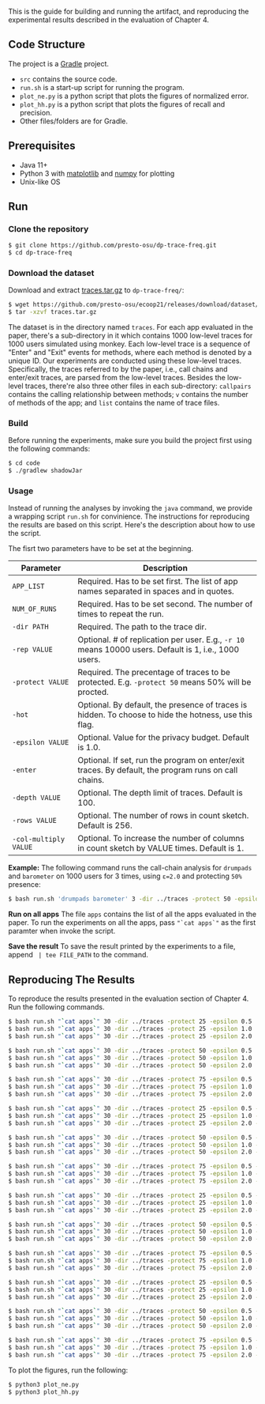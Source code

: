 This is the guide for building and running the artifact, and reproducing the experimental results described in the evaluation of Chapter 4.

## Code Structure
The project is a [Gradle](https://gradle.org/) project.

- `src` contains the source code.
- `run.sh` is a start-up script for running the program.
- `plot_ne.py` is a python script that plots the figures of normalized error.
- `plot_hh.py` is a python script that plots the figures of recall and precision.
- Other files/folders are for Gradle.

## Prerequisites

- Java 11+
- Python 3 with [matplotlib](https://matplotlib.org/) and [numpy](https://numpy.org/) for plotting
- Unix-like OS

## Run
### Clone the repository

```bash
$ git clone https://github.com/presto-osu/dp-trace-freq.git
$ cd dp-trace-freq
```

### Download the dataset
Download and extract [traces.tar.gz](https://github.com/presto-osu/ecoop21/releases/download/dataset/traces.tar.gz) to `dp-trace-freq/`:

```bash
$ wget https://github.com/presto-osu/ecoop21/releases/download/dataset/traces.tar.gz
$ tar -xzvf traces.tar.gz
```

The dataset is in the directory named `traces`. For each app evaluated in the paper, there's a sub-directory in it which contains 1000 low-level traces for 1000 users simulated using monkey. Each low-level trace is a sequence of "Enter" and "Exit" events for methods, where each method is denoted by a unique ID. Our experiments are conducted using these low-level traces. Specifically, the traces referred to by the paper, i.e., call chains and enter/exit traces, are parsed from the low-level traces. Besides the low-level traces, there're also three other files in each sub-directory: `callpairs` contains the calling relationship between methods; `v` contains the number of methods of the app; and `list` contains the name of trace files.


### Build
Before running the experiments, make sure you build the project first using the following commands:

```bash
$ cd code
$ ./gradlew shadowJar
```

### Usage
Instead of running the analyses by invoking the `java` command, we provide a wrapping script `run.sh` for convinience. The instructions for reproducing the results are based on this script. Here's the description about how to use the script.

The fisrt two parameters have to be set at the beginning.

| Parameter | Description |
|------|--------------|
| `APP_LIST` | Required. Has to be set first. The list of app names separated in spaces and in quotes.|
| `NUM_OF_RUNS` | Required. Has to be set second. The number of times to repeat the run.|
| `-dir PATH` | Required. The path to the trace dir.|
| `-rep VALUE` | Optional. # of replication per user. E.g., `-r 10` means 10000 users. Default is 1, i.e., 1000 users.|
| `-protect VALUE` | Required. The precentage of traces to be protected. E.g. `-protect 50` means 50% will be procted.|
| `-hot` | Optional. By default, the presence of traces is hidden. To choose to hide the hotness, use this flag.|
| `-epsilon VALUE` | Optional. Value for the privacy budget. Default is 1.0.|
| `-enter` | Optional. If set, run the program on enter/exit traces. By default, the program runs on call chains.|
| `-depth VALUE` | Optional. The depth limit of traces. Default is 100.|
| `-rows VALUE` | Optional. The number of rows in count sketch. Default is 256.|
| `-col-multiply VALUE` | Optional. To increase the number of columns in count sketch by VALUE times. Default is 1.|


**Example:**
The following command runs the call-chain analysis for `drumpads` and `barometer` on 1000 users for 3 times, using `ε=2.0` and protecting `50%` presence:

```bash
$ bash run.sh 'drumpads barometer' 3 -dir ../traces -protect 50 -epsilon 2.0
```

**Run on all apps**
The file `apps` contains the list of all the apps evaluated in the paper. To run the experiments on all the apps, pass ``"`cat apps`"`` as the first paramter when invoke the script.

**Save the result**
To save the result printed by the experiments to a file, append ` | tee FILE_PATH` to the command.

## Reproducing The Results
To reproduce the results presented in the evaluation section of Chapter 4. Run the following commands.
```bash
$ bash run.sh "`cat apps`" 30 -dir ../traces -protect 25 -epsilon 0.5 | tee output_cc_presence_pr25_ep0_5.txt
$ bash run.sh "`cat apps`" 30 -dir ../traces -protect 25 -epsilon 1.0 | tee output_cc_presence_pr25_ep1_0.txt
$ bash run.sh "`cat apps`" 30 -dir ../traces -protect 25 -epsilon 2.0 | tee output_cc_presence_pr25_ep2_0.txt

$ bash run.sh "`cat apps`" 30 -dir ../traces -protect 50 -epsilon 0.5 | tee output_cc_presence_pr50_ep0_5.txt
$ bash run.sh "`cat apps`" 30 -dir ../traces -protect 50 -epsilon 1.0 | tee output_cc_presence_pr50_ep1_0.txt
$ bash run.sh "`cat apps`" 30 -dir ../traces -protect 50 -epsilon 2.0 | tee output_cc_presence_pr50_ep2_0.txt

$ bash run.sh "`cat apps`" 30 -dir ../traces -protect 75 -epsilon 0.5 | tee output_cc_presence_pr75_ep0_5.txt
$ bash run.sh "`cat apps`" 30 -dir ../traces -protect 75 -epsilon 1.0 | tee output_cc_presence_pr75_ep1_0.txt
$ bash run.sh "`cat apps`" 30 -dir ../traces -protect 75 -epsilon 2.0 | tee output_cc_presence_pr75_ep2_0.txt

$ bash run.sh "`cat apps`" 30 -dir ../traces -protect 25 -epsilon 0.5 -hot | tee output_cc_hotness_pr25_ep0_5.txt
$ bash run.sh "`cat apps`" 30 -dir ../traces -protect 25 -epsilon 1.0 -hot | tee output_cc_hotness_pr25_ep1_0.txt
$ bash run.sh "`cat apps`" 30 -dir ../traces -protect 25 -epsilon 2.0 -hot | tee output_cc_hotness_pr25_ep2_0.txt

$ bash run.sh "`cat apps`" 30 -dir ../traces -protect 50 -epsilon 0.5 -hot | tee output_cc_hotness_pr50_ep0_5.txt
$ bash run.sh "`cat apps`" 30 -dir ../traces -protect 50 -epsilon 1.0 -hot | tee output_cc_hotness_pr50_ep1_0.txt
$ bash run.sh "`cat apps`" 30 -dir ../traces -protect 50 -epsilon 2.0 -hot | tee output_cc_hotness_pr50_ep2_0.txt

$ bash run.sh "`cat apps`" 30 -dir ../traces -protect 75 -epsilon 0.5 -hot | tee output_cc_hotness_pr75_ep0_5.txt
$ bash run.sh "`cat apps`" 30 -dir ../traces -protect 75 -epsilon 1.0 -hot | tee output_cc_hotness_pr75_ep1_0.txt
$ bash run.sh "`cat apps`" 30 -dir ../traces -protect 75 -epsilon 2.0 -hot | tee output_cc_hotness_pr75_ep2_0.txt

$ bash run.sh "`cat apps`" 30 -dir ../traces -protect 25 -epsilon 0.5 -enter -depth 20 | tee output_eet_presence_pr25_ep0_5.txt
$ bash run.sh "`cat apps`" 30 -dir ../traces -protect 25 -epsilon 1.0 -enter -depth 20| tee output_eet_presence_pr25_ep1_0.txt
$ bash run.sh "`cat apps`" 30 -dir ../traces -protect 25 -epsilon 2.0 -enter -depth 20| tee output_eet_presence_pr25_ep2_0.txt

$ bash run.sh "`cat apps`" 30 -dir ../traces -protect 50 -epsilon 0.5 -enter -depth 20| tee output_eet_presence_pr50_ep0_5.txt
$ bash run.sh "`cat apps`" 30 -dir ../traces -protect 50 -epsilon 1.0 -enter -depth 20| tee output_eet_presence_pr50_ep1_0.txt
$ bash run.sh "`cat apps`" 30 -dir ../traces -protect 50 -epsilon 2.0 -enter -depth 20| tee output_eet_presence_pr50_ep2_0.txt

$ bash run.sh "`cat apps`" 30 -dir ../traces -protect 75 -epsilon 0.5 -enter -depth 20| tee output_eet_presence_pr75_ep0_5.txt
$ bash run.sh "`cat apps`" 30 -dir ../traces -protect 75 -epsilon 1.0 -enter -depth 20| tee output_eet_presence_pr75_ep1_0.txt
$ bash run.sh "`cat apps`" 30 -dir ../traces -protect 75 -epsilon 2.0 -enter -depth 20| tee output_eet_presence_pr75_ep2_0.txt

$ bash run.sh "`cat apps`" 30 -dir ../traces -protect 25 -epsilon 0.5 -hot -enter -depth 20| tee output_eet_hotness_pr25_ep0_5.txt
$ bash run.sh "`cat apps`" 30 -dir ../traces -protect 25 -epsilon 1.0 -hot -enter -depth 20| tee output_eet_hotness_pr25_ep1_0.txt
$ bash run.sh "`cat apps`" 30 -dir ../traces -protect 25 -epsilon 2.0 -hot -enter -depth 20| tee output_eet_hotness_pr25_ep2_0.txt

$ bash run.sh "`cat apps`" 30 -dir ../traces -protect 50 -epsilon 0.5 -hot -enter -depth 20| tee output_eet_hotness_pr50_ep0_5.txt
$ bash run.sh "`cat apps`" 30 -dir ../traces -protect 50 -epsilon 1.0 -hot -enter -depth 20| tee output_eet_hotness_pr50_ep1_0.txt
$ bash run.sh "`cat apps`" 30 -dir ../traces -protect 50 -epsilon 2.0 -hot -enter -depth 20| tee output_eet_hotness_pr50_ep2_0.txt

$ bash run.sh "`cat apps`" 30 -dir ../traces -protect 75 -epsilon 0.5 -hot -enter -depth 20| tee output_eet_hotness_pr75_ep0_5.txt
$ bash run.sh "`cat apps`" 30 -dir ../traces -protect 75 -epsilon 1.0 -hot -enter -depth 20| tee output_eet_hotness_pr75_ep1_0.txt
$ bash run.sh "`cat apps`" 30 -dir ../traces -protect 75 -epsilon 2.0 -hot -enter -depth 20| tee output_eet_hotness_pr75_ep2_0.txt
```

To plot the figures, run the following:
```bash
$ python3 plot_ne.py
$ python3 plot_hh.py
```
